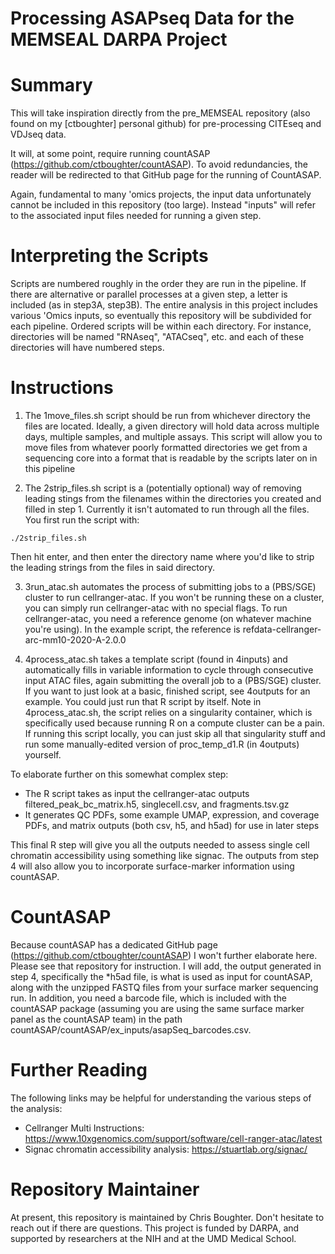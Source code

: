 # Processing ASAPseq Data for the MEMSEAL DARPA Project

# Summary 
This will take inspiration directly from the pre_MEMSEAL repository (also found on my [ctboughter] personal github) for pre-processing CITEseq and VDJseq data.

It will, at some point, require running countASAP (https://github.com/ctboughter/countASAP). To avoid redundancies, the reader will be redirected to that GitHub page for the running of CountASAP.

Again, fundamental to many 'omics projects, the input data unfortunately cannot be included in this repository (too large). Instead "inputs" will refer to the associated input files needed for running a given step.

# Interpreting the Scripts

Scripts are numbered roughly in the order they are run in the pipeline. If there are alternative or parallel processes at a given step, a letter is included (as in step3A, step3B). The entire analysis in this project includes various 'Omics inputs, so eventually this repository will be subdivided for each pipeline. Ordered scripts will be within each directory. For instance, directories will be named "RNAseq", "ATACseq", etc. and each of these directories will have numbered steps.

# Instructions

1. The 1move_files.sh script should be run from whichever directory the files are located. Ideally, a given directory will hold data across multiple days, multiple samples, and multiple assays. This script will allow you to move files from whatever poorly formatted directories we get from a sequencing core into a format that is readable by the scripts later on in this pipeline

2. The 2strip_files.sh script is a (potentially optional) way of removing leading stings from the filenames within the directories you created and filled in step 1. Currently it isn't automated to run through all the files. You first run the script with:

```
./2strip_files.sh
```

Then hit enter, and then enter the directory name where you'd like to strip the leading strings from the files in said directory.

3. 3run_atac.sh automates the process of submitting jobs to a (PBS/SGE) cluster to run cellranger-atac. If you won't be running these on a cluster, you can simply run cellranger-atac with no special flags. To run cellranger-atac, you need a reference genome (on whatever machine you're using). In the example script, the reference is refdata-cellranger-arc-mm10-2020-A-2.0.0

4. 4process_atac.sh takes a template script (found in 4inputs) and automatically fills in variable information to cycle through consecutive input ATAC files, again submitting the overall job to a (PBS/SGE) cluster. If you want to just look at a basic, finished script, see 4outputs for an example. You could just run that R script by itself. Note in 4process_atac.sh, the script relies on a singularity container, which is specifically used because running R on a compute cluster can be a pain. If running this script locally, you can just skip all that singularity stuff and run some manually-edited version of proc_temp_d1.R (in 4outputs) yourself.

To elaborate further on this somewhat complex step:
- The R script takes as input the cellranger-atac outputs filtered_peak_bc_matrix.h5, singlecell.csv, and fragments.tsv.gz
- It generates QC PDFs, some example UMAP, expression, and coverage PDFs, and matrix outputs (both csv, h5, and h5ad) for use in later steps

This final R step will give you all the outputs needed to assess single cell chromatin accessibility using something like signac. The outputs from step 4 will also allow you to incorporate surface-marker information using countASAP.

# CountASAP
 Because countASAP has a dedicated GitHub page (https://github.com/ctboughter/countASAP) I won't further elaborate here. Please see that repository for instruction. I will add, the output generated in step 4, specifically the *h5ad file, is what is used as input for countASAP, along with the unzipped FASTQ files from your surface marker sequencing run. In addition, you need a barcode file, which is included with the countASAP package (assuming you are using the same surface marker panel as the countASAP team) in the path countASAP/countASAP/ex_inputs/asapSeq_barcodes.csv.

# Further Reading
The following links may be helpful for understanding the various steps of the analysis:

- Cellranger Multi Instructions: https://www.10xgenomics.com/support/software/cell-ranger-atac/latest
- Signac chromatin accessibility analysis: https://stuartlab.org/signac/

# Repository Maintainer
At present, this repository is maintained by Chris Boughter. Don't hesitate to reach out if there are questions. This project is funded by DARPA, and supported by researchers at the NIH and at the UMD Medical School.

